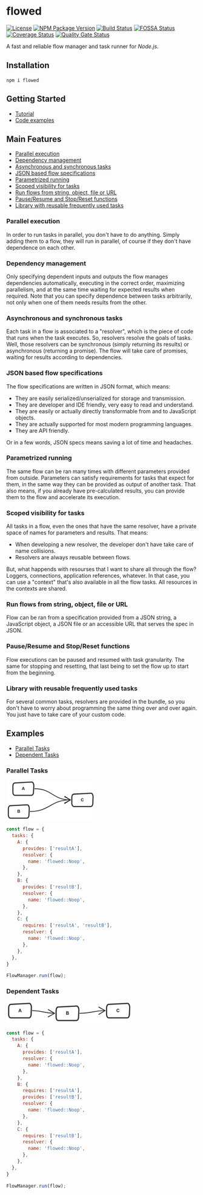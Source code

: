 # flowed
[![License](https://img.shields.io/npm/l/flowed?color=%23007ec6)](https://github.com/daniel-duarte/flowed/blob/master/LICENSE)
[![NPM Package Version](https://img.shields.io/npm/v/flowed)](https://www.npmjs.com/package/flowed)
[![Build Status](https://travis-ci.org/daniel-duarte/flowed.svg?branch=master)](https://travis-ci.org/daniel-duarte/flowed)
[![FOSSA Status](https://app.fossa.com/api/projects/custom%2B13599%2Fgithub.com%2Fdaniel-duarte%2Fflowed.svg?type=shield)](https://app.fossa.com/reports/4c6d7507-f3be-4d2a-a8ee-9fb8b2418116)
[![Coverage Status](https://coveralls.io/repos/github/daniel-duarte/flowed/badge.svg?branch=master)](https://coveralls.io/github/daniel-duarte/flowed?branch=master)
[![Quality Gate Status](https://sonarcloud.io/api/project_badges/measure?project=daniel-duarte_flowed&metric=alert_status)](https://sonarcloud.io/dashboard?id=daniel-duarte_flowed)

A fast and reliable flow manager and task runner for *Node.js*.

## Installation

```
npm i flowed
```


## Getting Started

- [Tutorial](./doc/tutorial.md)
- [Code examples](https://github.com/daniel-duarte/flowed/tree/master/test/examples)


## Main Features

- [Parallel execution](#parallel-execution)
- [Dependency management](#dependency-management)
- [Asynchronous and synchronous tasks](#asynchronous-and-synchronous-tasks)
- [JSON based flow specifications](#json-based-flow-specifications)
- [Parametrized running](#parametrized-running)
- [Scoped visibility for tasks](#scoped-visibility-for-tasks)
- [Run flows from string, object, file or URL](#run-flows-from-string-object-file-or-url)
- [Pause/Resume and Stop/Reset functions](#pauseresume-and-stopreset-functions)
- [Library with reusable frequently used tasks](#library-with-reusable-frequently-used-tasks)


### Parallel execution

In order to run tasks in parallel, you don't have to do anything.
Simply adding them to a flow, they will run in parallel, of course if they don't have dependence on each other.


### Dependency management

Only specifying dependent inputs and outputs the flow manages dependencies automatically, executing in the correct order,
maximizing parallelism, and at the same time waiting for expected results when required.
Note that you can specify dependence between tasks arbitrarily, not only when one of them needs results from the other.


### Asynchronous and synchronous tasks

Each task in a flow is associated to a "resolver", which is the piece of code that runs when the task executes.
So, resolvers resolve the goals of tasks.
Well, those resolvers can be synchronous (simply returning its results) or asynchronous (returning a promise).
The flow will take care of promises, waiting for results according to dependencies. 


### JSON based flow specifications

The flow specifications are written in JSON format, which means:
- They are easily serialized/unserialized for storage and transmission.
- They are developer and IDE friendly, very easy to read and understand.
- They are easily or actually directly transformable from and to JavaScript objects.
- They are actually supported for most modern programming languages.
- They are API friendly.

Or in a few words, JSON specs means saving a lot of time and headaches.


### Parametrized running

The same flow can be ran many times with different parameters provided from outside.
Parameters can satisfy requirements for tasks that expect for them, in the same way they can be provided as
output of another task.
That also means, if you already have pre-calculated results, you can provide them to the flow and accelerate its execution.


### Scoped visibility for tasks

All tasks in a flow, even the ones that have the same resolver, have a private space of names for parameters and results.
That means:
- When developing a new resolver, the developer don't have take care of name collisions.
- Resolvers are always reusable between flows.

But, what happends with resourses that I want to share all through the flow?
Loggers, connections, application references, whatever.
In that case, you can use a "context" that's also available in all the flow tasks.
All resources in the contexts are shared.


### Run flows from string, object, file or URL

Flow can be ran from a specification provided from a JSON string, a JavaScript object,
a JSON file or an accessible URL that serves the spec in JSON.


### Pause/Resume and Stop/Reset functions

Flow executions can be paused and resumed with task granularity.
The same for stopping and resetting, that last being to set the flow up to start from the beginning. 


### Library with reusable frequently used tasks

For several common tasks, resolvers are provided in the bundle, so you don't have to worry about programming
the same thing over and over again.
You just have to take care of your custom code.


## Examples

- [Parallel Tasks](#parallel-tasks)
- [Dependent Tasks](#dependent-tasks)


### Parallel Tasks

![Parallel Tasks](./doc/example-parallel.png)

```JavaScript
const flow = {
  tasks: {
    A: {
      provides: ['resultA'],
      resolver: {
        name: 'flowed::Noop',
      },
    },
    B: {
      provides: ['resultB'],
      resolver: {
        name: 'flowed::Noop',
      },
    },
    C: {
      requires: ['resultA', 'resultB'],
      resolver: {
        name: 'flowed::Noop',
      },
    },
  },
}
```

```JavaScript
FlowManager.run(flow);
```

### Dependent Tasks

![Dependent Tasks](./doc/example-dependent.png)

```JavaScript
const flow = {
  tasks: {
    A: {
      provides: ['resultA'],
      resolver: {
        name: 'flowed::Noop',
      },
    },
    B: {
      requires: ['resultA'],
      provides: ['resultB'],
      resolver: {
        name: 'flowed::Noop',
      },
    },
    C: {
      requires: ['resultB'],
      resolver: {
        name: 'flowed::Noop',
      },
    },
  },
}
```

```JavaScript
FlowManager.run(flow);
```
